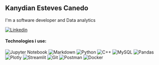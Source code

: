 
## Kanydian Esteves Canedo

I'm a software developer and Data analytics

[![Linkedin](https://img.shields.io/badge/-LinkedIn-blue?style=flat-square&logo=Linkedin&logoColor=white&link=https://www.linkedin.com/in/kanydian-esteves-07b0531a7/)](https://www.linkedin.com/in/kanydian-esteves-07b0531a7/)

#### Technologies i use:
![Jupyter Notebook](https://img.shields.io/badge/jupyter-00BF6F.svg?style=for-the-badge&logo=jupyter&logoColor=white)
![Markdown](https://img.shields.io/badge/markdown-00BF6F.svg?style=for-the-badge&logo=markdown&logoColor=white)
![Python](https://img.shields.io/badge/python-purple?style=for-the-badge&logo=python&logoColor=white)
![C++](https://img.shields.io/badge/c++-purple?style=for-the-badge&logo=cplusplus&logoColor=white)
![MySQL](https://img.shields.io/badge/mysql-purple?style=for-the-badge&logo=mysql&logoColor=white)
![Pandas](https://img.shields.io/badge/pandas-%237856FF.svg?style=for-the-badge&logo=pandas&logoColor=white)
![Plotly](https://img.shields.io/badge/Plotly-%237856FF.svg?style=for-the-badge&logo=plotly&logoColor=white)
![Streamlit](https://img.shields.io/badge/Streamlit%20-%237856FF?style=for-the-badge&logo=streamlit&logoColor=white)
![Git](https://img.shields.io/badge/git-%23FF4F00.svg?style=for-the-badge&logo=git&logoColor=white)
![Postman](https://img.shields.io/badge/Postman-%23FF4F00.svg?style=for-the-badge&logo=postman&logoColor=white)
![Docker](https://img.shields.io/badge/docker-%23FF4F00.svg?style=for-the-badge&logo=docker&logoColor=white)
